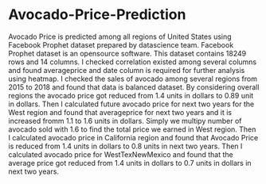 # Avocado-Price-Prediction
Avocado Price is predicted among all regions of United States using Facebook Prophet dataset prepared by datascience team. Facebook Prophet dataset is an opensource software.
This dataset contains 18249 rows and 14 columns.
I checked correlation existed among several columns and found averageprice and date column is required for further analysis using heatmap.
I checked the sales of avocado among several regions from 2015 to 2018 and found that data is balanced dataset.
By considering overall regions the avocado price got reduced from 1.4 units in dollars to 0.89 unit in dollars.
Then I calculated future avocado price for next two years for the West region and found that averageprice for next two years and it is increased fromm 1.1 to 1.6 units in dollars. 
Simply we multipy number of avocado sold with 1.6 to find the total price we earned in West region.
Then I calculated avocado price in California region and found that Avocado Price is reduced from 1.4 units in dollars to 0.8 units in next two years.
Then I calculated avocado price for WestTexNewMexico and found that the average price got reduced from 1.4 units in dollars to 0.7 units in dollars in next two years.




